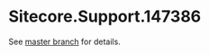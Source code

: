 # Sitecore.Support.147386

See [master branch](https://github.com/sitecoresupport/Sitecore.Support.147386) for details.